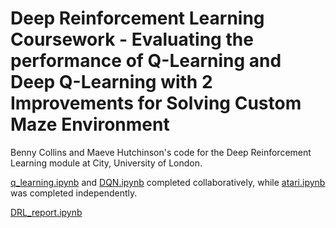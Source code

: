 # Deep Reinforcement Learning Coursework - Evaluating the performance of Q-Learning and Deep Q-Learning with 2 Improvements for Solving Custom Maze Environment
Benny Collins and Maeve Hutchinson's code for the Deep Reinforcement Learning module at City, University of London.

[q_learning.ipynb](q_learning.ipynb) and [DQN.ipynb](DQN.ipynb) completed collaboratively, while [atari.ipynb](atari.ipynb) was completed independently.


[DRL_report.ipynb](DRL_report.ipynb)
